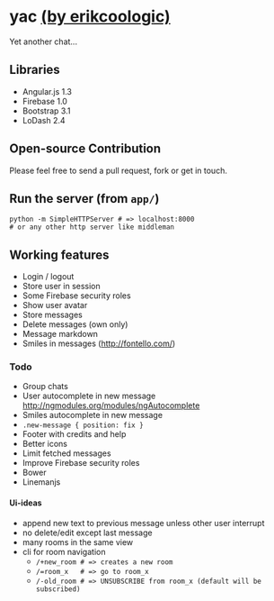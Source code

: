 yac [(by erikcoologic)](https://github.com/ecoologic)
===

Yet another chat...

## Libraries

* Angular.js 1.3
* Firebase 1.0
* Bootstrap 3.1
* LoDash 2.4

## Open-source Contribution

Please feel free to send a pull request, fork or get in touch.

## Run the server (from `app/`)

    python -m SimpleHTTPServer # => localhost:8000
    # or any other http server like middleman

## Working features

* Login / logout
* Store user in session
* Some Firebase security roles
* Show user avatar
* Store messages
* Delete messages (own only)
* Message markdown
* Smiles in messages (http://fontello.com/)

### Todo

* Group chats
* User autocomplete in new message http://ngmodules.org/modules/ngAutocomplete
* Smiles autocomplete in new message
* `.new-message { position: fix }`
* Footer with credits and help
* Better icons
* Limit fetched messages
* Improve Firebase security roles
* Bower
* Linemanjs

#### Ui-ideas

* append new text to previous message unless other user interrupt
* no delete/edit except last message
* many rooms in the same view
* cli for room navigation
  - `/+new_room # => creates a new room`
  - `/=room_x   # => go to room_x`
  - `/-old_room # => UNSUBSCRIBE from room_x (default will be subscribed)`
